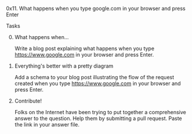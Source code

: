 0x11. What happens when you type google.com in your browser and press Enter


Tasks


0. What happens when...

    Write a blog post explaining what happens when you type https://www.google.com in your browser and press Enter.

1. Everything's better with a pretty diagram

    Add a schema to your blog post illustrating the flow of the request created when you type https://www.google.com in your browser and press Enter.

2. Contribute!

    Folks on the Internet have been trying to put together a comprehensive answer to the question. Help them by submitting a pull request. Paste the link in your answer file.
